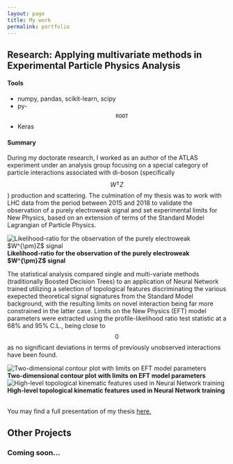 ```yaml
---
layout: page
title: My work
permalink: portfolio
---
```


## Research: Applying multivariate methods in Experimental Particle Physics Analysis

#### Tools
- numpy, pandas, scikit-learn, scipy
- py-$$\mathtt{ROOT}$$
- Keras

#### Summary

During my doctorate research, I worked as an author of the ATLAS experiment under an analysis group focusing on a
special category of particle interactions associated with di-boson (specifically $$W^{\pm}Z$$) production and
scattering. The culmination of my thesis was to work with LHC data from the period between 2015 and 2018 to validate the
observation of a purely electroweak signal and set experimental limits for New Physics, based on an extension of terms
of the Standard Model Lagrangian of Particle Physics.

<div class="">
    <div class="m-auto w-3/4 text-center"><img class="m-auto" src="{{site.baseurl}}/assets/img/PhD-nll.png"
            alt="Likelihood-ratio for the observation of the purely electroweak $W^{\pm}Z$ signal">
        <figcaption style="align: center;"><b>Likelihood-ratio for the observation of the purely electroweak $W^{\pm}Z$
                signal</b></figcaption>
    </div>
</div>

The statistical analysis compared single and multi-variate methods (traditionally Boosted Decision Trees) to an
application of Neural Network trained utilizing a selection of topological features discriminating the various exepected
theoretical signal signatures from the Standard Model background, with the resulting limits on novel interaction being
far more constrained in the latter case. Limits on the New Physics (EFT) model parameters were extracted using the
profile-likelihood ratio test statistic at a 68% and 95% C.L., being close to $$0$$ as no significant deviations in
terms of previously unobserved interactions have been found.

<div class="grid grid-cols-2 gap-10">
    <div class="m-auto text-center"><img src="{{site.baseurl}}/assets/img/PhD-c_scan_M1M0.png"
            alt="Two-dimensional contour plot with limits on EFT model parameters">
        <figcaption style="align: center;"><b>Two-dimensional contour plot with limits on EFT model parameters</b>
        </figcaption>
    </div>
    <div class="m-auto text-center"><img src="{{site.baseurl}}/assets/img/PhD-importance.jpg"
            alt="High-level topological kinematic features used in Neural Network training">
        <figcaption style="align: center;"><b>High-level topological kinematic features used in Neural Network
                training</b></figcaption>
    </div>
</div>

<br />You may find a full presentation of my thesis <a
    href="{{site.baseurl}}/assets/pdf/Ioannis-Karkanias-PhD-Thesis-Presentation.pdf">here.</a>


## Other Projects

### Coming soon...